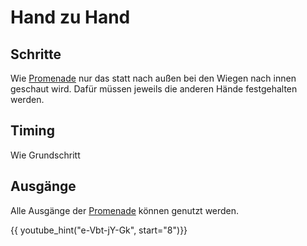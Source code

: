 
# Hand zu Hand

## Schritte

Wie [Promenade](Promenade.md) nur das statt nach außen bei den Wiegen nach innen geschaut wird. Dafür müssen jeweils die anderen Hände festgehalten werden.

## Timing

Wie Grundschritt

## Ausgänge

Alle Ausgänge der [Promenade](Promenade.md) können genutzt werden.

{{ youtube_hint("e-Vbt-jY-Gk", start="8")}}
